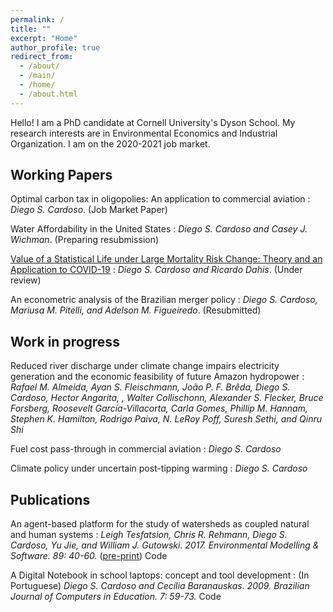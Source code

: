 ```yaml
---
permalink: /
title: ""
excerpt: "Home"
author_profile: true
redirect_from: 
  - /about/
  - /main/  
  - /home/  
  - /about.html
---
```


Hello! I am a PhD candidate at Cornell University's Dyson School. My research interests are in Environmental Economics and Industrial Organization. I am on the 2020-2021 job market.


## Working Papers

Optimal carbon tax in oligopolies: An application to commercial aviation
:   _Diego S. Cardoso_. (Job Market Paper)

Water Affordability in the United States
:   _Diego S. Cardoso and Casey J. Wichman_. (Preparing resubmission)

[Value of a Statistical Life under Large Mortality Risk Change: Theory and an Application to COVID-19](https://dscardoso.github.io/research/vsl_large_risk)
:   _Diego S. Cardoso and Ricardo Dahis_. (Under review) 

An econometric analysis of the Brazilian merger policy
:   _Diego S. Cardoso, Mariusa M. Pitelli, and Adelson M. Figueiredo_. (Resubmitted)

## Work in progress

Reduced river discharge under climate change impairs electricity generation and the economic feasibility of future Amazon hydropower
:   _Rafael M. Almeida, Ayan S. Fleischmann, João P. F. Brêda, Diego S. Cardoso, Hector Angarita, , Walter Collischonn, Alexander S. Flecker, Bruce Forsberg, Roosevelt García-Villacorta, Carla Gomes, Phillip M. Hannam, Stephen K. Hamilton, Rodrigo Paiva, N. LeRoy Poff, Suresh Sethi, and Qinru Shi_

Fuel cost pass-through in commercial aviation
:   _Diego S. Cardoso_

Climate policy under uncertain post-tipping warming
:   _Diego S. Cardoso_


## Publications

An agent-based platform for the study of watersheds as coupled natural and human systems
:   _Leigh Tesfatsion, Chris R. Rehmann, Diego S. Cardoso, Yu Jie, and William J. Gutowski. 2017. Environmental Modelling & Software. 89: 40-60._ ([pre-print](http://dscardoso.github.io/files/papers/WACCShedPlatform.Preprint.pdf)) <a href="https://bitbucket.org/waccproject/waccshedsoftwareplatform/overview" class="btn btn--info" style="text-decoration:none">Code</a>

A Digital Notebook in school laptops: concept and tool development
:   (In Portuguese) _Diego S. Cardoso and Cecília Baranauskas. 2009. Brazilian Journal of Computers in Education. 7: 59-73._ <a href="https://code.google.com/archive/p/cadernodigital" class="btn btn--info" style="text-decoration:none">Code</a>

